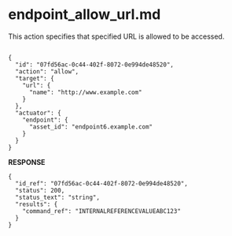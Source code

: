 
# endpoint_allow_url.md

This action specifies that specified URL is allowed to be accessed.

```

{
  "id": "07fd56ac-0c44-402f-8072-0e994de48520",
  "action": "allow",
  "target": {
    "url": {
      "name": "http://www.example.com"
    }
  },
  "actuator": {
    "endpoint": {
      "asset_id": "endpoint6.example.com"
    }
  }
}
```

**RESPONSE**

```
{
  "id_ref": "07fd56ac-0c44-402f-8072-0e994de48520",
  "status": 200,
  "status_text": "string",
  "results": {
    "command_ref": "INTERNALREFERENCEVALUEABC123"
  }
}
```

